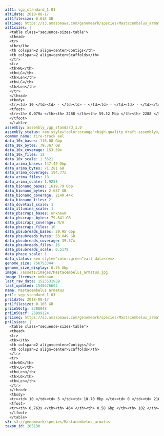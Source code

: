 ```yaml
---
alt1: vgp_standard_1.01
alt1date: 2018-08-17
alt1filesize: 0.018 GB
alt1seq: https://s3.amazonaws.com/genomeark/species/Mastacembelus_armatus/fMasArm1/assembly_vgp_standard_1.0/fMasArm1.alt.asm.20180817.fasta.gz
alt1sizes: |
  <table class="sequence-sizes-table">
  <thead>
  <tr>
  <th></th>
  <th colspan=2 align=center>Contigs</th>
  <th colspan=2 align=center>Scaffolds</th>
  </tr>
  <tr>
  <th>NG</th>
  <th>LG</th>
  <th>Len</th>
  <th>LG</th>
  <th>Len</th>
  </tr>
  </thead>
  <tbody>
  <tr><td> 10 </td><td> - </td><td> - </td><td> - </td><td> - </td></tr>  <tr><td> 20 </td><td> - </td><td> - </td><td> - </td><td> - </td></tr>  <tr><td> 30 </td><td> - </td><td> - </td><td> - </td><td> - </td></tr>  <tr><td> 40 </td><td> - </td><td> - </td><td> - </td><td> - </td></tr>  <tr style="background-color:#cccccc;"><td> 50 </td><td> - </td><td> - </td><td> - </td><td> - </td></tr>  <tr><td> 60 </td><td> - </td><td> - </td><td> - </td><td> - </td></tr>  <tr><td> 70 </td><td> - </td><td> - </td><td> - </td><td> - </td></tr>  <tr><td> 80 </td><td> - </td><td> - </td><td> - </td><td> - </td></tr>  <tr><td> 90 </td><td> - </td><td> - </td><td> - </td><td> - </td></tr>  <tr><td> 100 </td><td> - </td><td> - </td><td> - </td><td> - </td></tr>  </tbody>
  <tfoot>
  <tr><th> 0.079x </th><th> 2288 </th><th> 59.52 Mbp </th><th> 2288 </th><th> 59.52 Mbp </th></tr>
  </tfoot>
  </table>
assembly: assembly_vgp_standard_1.0
assembly_status: <em style="color:orange">high-quality draft assembly</em>
common_name: tire-track eel
data_10x_bases: 116.08 Gbp
data_10x_bytes: 79.367 GB
data_10x_coverage: 153.39x
data_10x_files: 12
data_10x_scale: 1.3621
data_arima_bases: 147.40 Gbp
data_arima_bytes: 71.281 GB
data_arima_coverage: 194.77x
data_arima_files: 18
data_arima_scale: 1.9258
data_bionano_bases: 1619.79 Gbp
data_bionano_bytes: 2.687 GB
data_bionano_coverage: 2140.44x
data_bionano_files: 2
data_dovetail_scale: 1
data_illumina_scale: 1
data_pbscraps_bases: unknown
data_pbscraps_bytes: 79.841 GB
data_pbscraps_coverage: N/A
data_pbscraps_files: 16
data_pbsubreads_bases: 29.95 Gbp
data_pbsubreads_bytes: 53.849 GB
data_pbsubreads_coverage: 39.57x
data_pbsubreads_files: 16
data_pbsubreads_scale: 0.5179
data_phase_scale: 1
data_status: <em style="color:green">all data</em>
genome_size: 756753344
genome_size_display: 0.76 Gbp
image: /assets/images/Mastacembelus_armatus.jpg
image_license: unknown
last_raw_data: 1523531959
last_updated: 1549476692
name: Mastacembelus armatus
pri1: vgp_standard_1.01
pri1date: 2018-08-17
pri1filesize: 0.165 GB
pri1n50ctg: 2788048
pri1n50scf: 25999124
pri1seq: https://s3.amazonaws.com/genomeark/species/Mastacembelus_armatus/fMasArm1/assembly_vgp_standard_1.0/fMasArm1.pri.asm.20180817.fasta.gz
pri1sizes: |
  <table class="sequence-sizes-table">
  <thead>
  <tr>
  <th></th>
  <th colspan=2 align=center>Contigs</th>
  <th colspan=2 align=center>Scaffolds</th>
  </tr>
  <tr>
  <th>NG</th>
  <th>LG</th>
  <th>Len</th>
  <th>LG</th>
  <th>Len</th>
  </tr>
  </thead>
  <tbody>
  <tr><td> 10 </td><td> 5 </td><td> 10.70 Mbp </td><td> 0 </td><td> 218.20 Mbp </td></tr>  <tr><td> 20 </td><td> 14 </td><td> 8.27 Mbp </td><td> 0 </td><td> 218.20 Mbp </td></tr>  <tr><td> 30 </td><td> 24 </td><td> 5.58 Mbp </td><td> 1 </td><td> 50.12 Mbp </td></tr>  <tr><td> 40 </td><td> 40 </td><td> 4.29 Mbp </td><td> 2 </td><td> 49.50 Mbp </td></tr>  <tr style="background-color:#cccccc;"><td> 50 </td><td> 62 </td><td style="background-color:#88ff88;"> 2.79 Mbp </td><td> 5 </td><td style="background-color:#88ff88;"> 26.00 Mbp </td></tr>  <tr><td> 60 </td><td> 101 </td><td> 1.53 Mbp </td><td> 8 </td><td> 21.45 Mbp </td></tr>  <tr><td> 70 </td><td> 174 </td><td> 0.63 Mbp </td><td> 11 </td><td> 18.45 Mbp </td></tr>  <tr><td> 80 </td><td> - </td><td> - </td><td> - </td><td> - </td></tr>  <tr><td> 90 </td><td> - </td><td> - </td><td> - </td><td> - </td></tr>  <tr><td> 100 </td><td> - </td><td> - </td><td> - </td><td> - </td></tr>  </tbody>
  <tfoot>
  <tr><th> 0.763x </th><th> 464 </th><th> 0.58 Gbp </th><th> 102 </th><th> 0.59 Gbp </th></tr>
  </tfoot>
  </table>
s3: s3://genomeark/species/Mastacembelus_armatus
taxon_id: 205130
---
```


